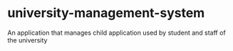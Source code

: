 # university-management-system
 An application that manages child application used by student and staff of the university
